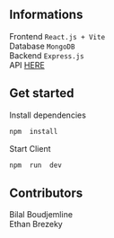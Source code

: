 ## Informations
Frontend `React.js + Vite`<br/>
Database `MongoDB`<br/>
Backend `Express.js`<br/>
API <a href="https://github.com/lalBi94/katia-api">HERE</a>

## Get started
Install dependencies
```bash
npm  install
```

Start Client
```bash
npm  run  dev
```

## Contributors
Bilal Boudjemline<br/>
Ethan Brezeky